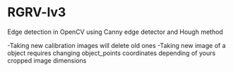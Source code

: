 # RGRV-lv3
Edge detection in OpenCV using Canny edge detector and Hough method

-Taking new calibration images will delete old ones
-Taking new image of a object requires changing object_points coordinates depending of yours cropped image dimensions
